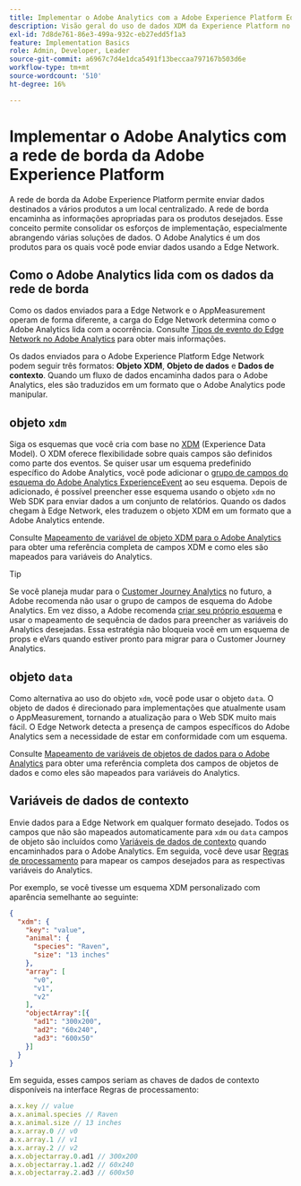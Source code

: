 ```yaml
---
title: Implementar o Adobe Analytics com a Adobe Experience Platform Edge
description: Visão geral do uso de dados XDM da Experience Platform no Adobe Analytics
exl-id: 7d8de761-86e3-499a-932c-eb27edd5f1a3
feature: Implementation Basics
role: Admin, Developer, Leader
source-git-commit: a6967c7d4e1dca5491f13beccaa797167b503d6e
workflow-type: tm+mt
source-wordcount: '510'
ht-degree: 16%

---
```


# Implementar o Adobe Analytics com a rede de borda da Adobe Experience Platform

A rede de borda da Adobe Experience Platform permite enviar dados destinados a vários produtos a um local centralizado. A rede de borda encaminha as informações apropriadas para os produtos desejados. Esse conceito permite consolidar os esforços de implementação, especialmente abrangendo várias soluções de dados. O Adobe Analytics é um dos produtos para os quais você pode enviar dados usando a Edge Network.

## Como o Adobe Analytics lida com os dados da rede de borda

Como os dados enviados para a Edge Network e o AppMeasurement operam de forma diferente, a carga do Edge Network determina como o Adobe Analytics lida com a ocorrência. Consulte [Tipos de evento do Edge Network no Adobe Analytics](hit-types.md) para obter mais informações.

Os dados enviados para o Adobe Experience Platform Edge Network podem seguir três formatos: **Objeto XDM**, **Objeto de dados** e **Dados de contexto**. Quando um fluxo de dados encaminha dados para o Adobe Analytics, eles são traduzidos em um formato que o Adobe Analytics pode manipular.

## objeto `xdm`

Siga os esquemas que você cria com base no [XDM](https://experienceleague.adobe.com/pt-br/docs/experience-platform/xdm/home) (Experience Data Model). O XDM oferece flexibilidade sobre quais campos são definidos como parte dos eventos. Se quiser usar um esquema predefinido específico do Adobe Analytics, você pode adicionar o [grupo de campos do esquema do Adobe Analytics ExperienceEvent](https://experienceleague.adobe.com/en/docs/experience-platform/xdm/field-groups/event/analytics-full-extension) ao seu esquema. Depois de adicionado, é possível preencher esse esquema usando o objeto `xdm` no Web SDK para enviar dados a um conjunto de relatórios. Quando os dados chegam à Edge Network, eles traduzem o objeto XDM em um formato que a Adobe Analytics entende.

Consulte [Mapeamento de variável de objeto XDM para o Adobe Analytics](xdm-var-mapping.md) para obter uma referência completa de campos XDM e como eles são mapeados para variáveis do Analytics.

>[!TIP]
>
>Se você planeja mudar para o [Customer Journey Analytics](https://experienceleague.adobe.com/en/docs/analytics-platform/using/cja-landing) no futuro, a Adobe recomenda não usar o grupo de campos de esquema do Adobe Analytics. Em vez disso, a Adobe recomenda [criar seu próprio esquema](https://experienceleague.adobe.com/en/docs/analytics-platform/using/compare-aa-cja/upgrade-to-cja/schema/cja-upgrade-schema-architect) e usar o mapeamento de sequência de dados para preencher as variáveis do Analytics desejadas. Essa estratégia não bloqueia você em um esquema de props e eVars quando estiver pronto para migrar para o Customer Journey Analytics.

## objeto `data`

Como alternativa ao uso do objeto `xdm`, você pode usar o objeto `data`. O objeto de dados é direcionado para implementações que atualmente usam o AppMeasurement, tornando a atualização para o Web SDK muito mais fácil. O Edge Network detecta a presença de campos específicos do Adobe Analytics sem a necessidade de estar em conformidade com um esquema.

Consulte [Mapeamento de variáveis de objetos de dados para o Adobe Analytics](data-var-mapping.md) para obter uma referência completa dos campos de objetos de dados e como eles são mapeados para variáveis do Analytics.

## Variáveis de dados de contexto

Envie dados para a Edge Network em qualquer formato desejado. Todos os campos que não são mapeados automaticamente para `xdm` ou `data` campos de objeto são incluídos como [Variáveis de dados de contexto](/help/implement/vars/page-vars/contextdata.md) quando encaminhados para o Adobe Analytics. Em seguida, você deve usar [Regras de processamento](/help/admin/tools/manage-rs/edit-settings/general/processing-rules/pr-overview.md) para mapear os campos desejados para as respectivas variáveis do Analytics.

Por exemplo, se você tivesse um esquema XDM personalizado com aparência semelhante ao seguinte:

```json
{
  "xdm": {
    "key": "value",
    "animal": {
      "species": "Raven",
      "size": "13 inches"
    },
    "array": [
      "v0",
      "v1",
      "v2"
    ],
    "objectArray":[{
      "ad1": "300x200",
      "ad2": "60x240",
      "ad3": "600x50"
    }]
  }
}
```

Em seguida, esses campos seriam as chaves de dados de contexto disponíveis na interface Regras de processamento:

```javascript
a.x.key // value
a.x.animal.species // Raven
a.x.animal.size // 13 inches
a.x.array.0 // v0
a.x.array.1 // v1
a.x.array.2 // v2
a.x.objectarray.0.ad1 // 300x200
a.x.objectarray.1.ad2 // 60x240
a.x.objectarray.2.ad3 // 600x50
```
